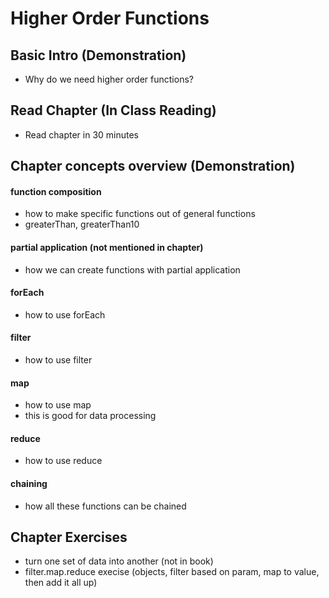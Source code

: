 # Higher Order Functions

## Basic Intro (Demonstration)

-   Why do we need higher order functions?

## Read Chapter (In Class Reading)

-   Read chapter in 30 minutes

## Chapter concepts overview (Demonstration)

#### function composition

-   how to make specific functions out of general functions
-   greaterThan, greaterThan10

#### partial application (not mentioned in chapter)

-   how we can create functions with partial application

#### forEach

-   how to use forEach

#### filter

-   how to use filter

#### map

-   how to use map
-   this is good for data processing

#### reduce

-   how to use reduce

#### chaining

-   how all these functions can be chained

## Chapter Exercises

-   turn one set of data into another (not in book)
-   filter.map.reduce execise (objects, filter based on param, map to value, then add it all up)
